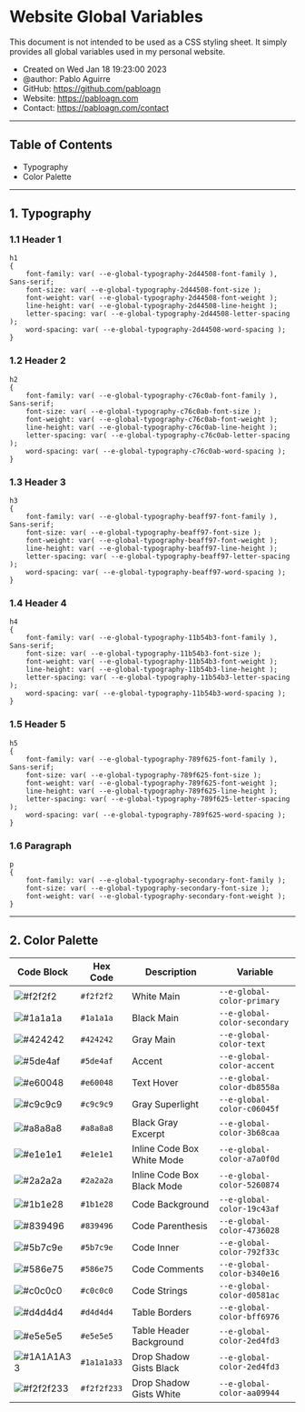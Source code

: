 # Website Global Variables
This document is not intended to be used as a CSS styling sheet.
It simply provides all global variables used in my personal website.

- Created on Wed Jan 18 19:23:00 2023
- @author: Pablo Aguirre
- GitHub: https://github.com/pabloagn
- Website: https://pabloagn.com
- Contact: https://pabloagn.com/contact

---

## Table of Contents
- Typography
- Color Palette

---

## 1. Typography

### 1.1 Header 1
```
h1
{
    font-family: var( --e-global-typography-2d44508-font-family ), Sans-serif;
    font-size: var( --e-global-typography-2d44508-font-size );
    font-weight: var( --e-global-typography-2d44508-font-weight );
    line-height: var( --e-global-typography-2d44508-line-height );
    letter-spacing: var( --e-global-typography-2d44508-letter-spacing );
    word-spacing: var( --e-global-typography-2d44508-word-spacing );
}
```

### 1.2 Header 2
```
h2
{
    font-family: var( --e-global-typography-c76c0ab-font-family ), Sans-serif;
    font-size: var( --e-global-typography-c76c0ab-font-size );
    font-weight: var( --e-global-typography-c76c0ab-font-weight );
    line-height: var( --e-global-typography-c76c0ab-line-height );
    letter-spacing: var( --e-global-typography-c76c0ab-letter-spacing );
    word-spacing: var( --e-global-typography-c76c0ab-word-spacing );
}
```

### 1.3 Header 3
```
h3
{
    font-family: var( --e-global-typography-beaff97-font-family ), Sans-serif;
    font-size: var( --e-global-typography-beaff97-font-size );
    font-weight: var( --e-global-typography-beaff97-font-weight );
    line-height: var( --e-global-typography-beaff97-line-height );
    letter-spacing: var( --e-global-typography-beaff97-letter-spacing );
    word-spacing: var( --e-global-typography-beaff97-word-spacing );
}
```

### 1.4 Header 4
```
h4
{
    font-family: var( --e-global-typography-11b54b3-font-family ), Sans-serif;
    font-size: var( --e-global-typography-11b54b3-font-size );
    font-weight: var( --e-global-typography-11b54b3-font-weight );
    line-height: var( --e-global-typography-11b54b3-line-height );
    letter-spacing: var( --e-global-typography-11b54b3-letter-spacing );
    word-spacing: var( --e-global-typography-11b54b3-word-spacing );
}
```

### 1.5 Header 5
```
h5
{
    font-family: var( --e-global-typography-789f625-font-family ), Sans-serif;
    font-size: var( --e-global-typography-789f625-font-size );
    font-weight: var( --e-global-typography-789f625-font-weight );
    line-height: var( --e-global-typography-789f625-line-height );
    letter-spacing: var( --e-global-typography-789f625-letter-spacing );
    word-spacing: var( --e-global-typography-789f625-word-spacing );
}
```

### 1.6 Paragraph
```
p
{
    font-family: var( --e-global-typography-secondary-font-family );
    font-size: var( --e-global-typography-secondary-font-size );
    font-weight: var( --e-global-typography-secondary-font-weight );
}
```

---

## 2. Color Palette
| Code Block | Hex Code | Description | Variable | 
|---------|---------|---------|---------|
| ![#f2f2f2](https://placehold.co/15x15/f2f2f2/f2f2f2.png) | `#f2f2f2` | White Main | `--e-global-color-primary` |
| ![#1a1a1a](https://placehold.co/15x15/1a1a1a/1a1a1a.png) | `#1a1a1a` | Black Main | `--e-global-color-secondary` |
| ![#424242](https://placehold.co/15x15/424242/424242.png) | `#424242` | Gray Main | `--e-global-color-text` |
| ![#5de4af](https://placehold.co/15x15/5de4af/5de4af.png) | `#5de4af` | Accent | `--e-global-color-accent` |
| ![#e60048](https://placehold.co/15x15/e60048/e60048.png) | `#e60048` | Text Hover | `--e-global-color-db8558a` |
| ![#c9c9c9](https://placehold.co/15x15/c9c9c9/c9c9c9.png) | `#c9c9c9` | Gray Superlight | `--e-global-color-c06045f` |
| ![#a8a8a8](https://placehold.co/15x15/a8a8a8/a8a8a8.png) | `#a8a8a8` | Black Gray Excerpt | `--e-global-color-3b68caa` |
| ![#e1e1e1](https://placehold.co/15x15/e1e1e1/e1e1e1.png) | `#e1e1e1` | Inline Code Box White Mode | `--e-global-color-a7a0f0d` |
| ![#2a2a2a](https://placehold.co/15x15/2a2a2a/2a2a2a.png) | `#2a2a2a` | Inline Code Box Black Mode | `--e-global-color-5260874` |
| ![#1b1e28](https://placehold.co/15x15/1b1e28/1b1e28.png) | `#1b1e28` | Code Background | `--e-global-color-19c43af` |
| ![#839496](https://placehold.co/15x15/839496/839496.png) | `#839496` | Code Parenthesis | `--e-global-color-4736028` |
| ![#5b7c9e](https://placehold.co/15x15/5b7c9e/5b7c9e.png) | `#5b7c9e` | Code Inner | `--e-global-color-792f33c` |
| ![#586e75](https://placehold.co/15x15/586e75/586e75.png) | `#586e75` | Code Comments | `--e-global-color-b340e16` |
| ![#c0c0c0](https://placehold.co/15x15/c0c0c0/c0c0c0.png) | `#c0c0c0` | Code Strings | `--e-global-color-d0581ac` |
| ![#d4d4d4](https://placehold.co/15x15/d4d4d4/d4d4d4.png) | `#d4d4d4` | Table Borders | `--e-global-color-bff6976` |
| ![#e5e5e5](https://placehold.co/15x15/e5e5e5/e5e5e5.png) | `#e5e5e5` | Table Header Background | `--e-global-color-2ed4fd3` |
| ![#1A1A1A33](https://placehold.co/15x15/1A1A1A33/1A1A1A33.png) | `#1a1a1a33` | Drop Shadow Gists Black | `--e-global-color-2ed4fd3` |
| ![#f2f2f233](https://placehold.co/15x15/f2f2f233/f2f2f233.png) | `#f2f2f233` | Drop Shadow Gists White | `--e-global-color-aa09944` |






